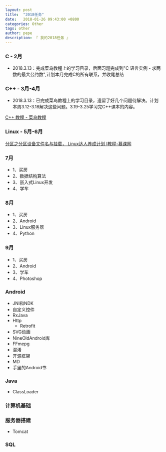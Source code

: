 ```yaml
---
layout: post
title:  "2018任务"
date:   2018-01-26 09:43:00 +0800
categories: Other
tags: other
author: pepe
description: 『 我的2018任务 』
---
```


### C - 2月

* 2018.3.13：完成菜鸟教程上的学习目录，后面习题完成到"C 语言实例 - 求两数的最大公约数",计划本月完成C的所有联系，并收尾总结

### C++ - 3月-4月

* 2018.3.13：已完成菜鸟教程上的学习目录，遗留了好几个问题待解决。计划本周3.12-3.18解决这些问题。3.19-3.25学习完C++课本的内容。

[C++ 教程 - 菜鸟教程](http://www.runoob.com/cplusplus/cpp-tutorial.html)

### Linux - 5月-6月

[分区之分区设备文件名与挂载， Linux达人养成计划 I教程-慕课网](https://www.imooc.com/video/3244)

### 7月

* 1、买房
* 2、数据结构算法
* 3、嵌入式Linux开发
* 4、学车

### 8月

* 1、买房
* 2、Android
* 3、Linux服务器
* 4、Python

### 9月

* 1、买房
* 2、Android
* 3、学车
* 4、Photoshop

### Android

* JNI和NDK
* 自定义控件
* RxJava
* Http
    * Retrofit
* SVG动画
* NineOldAndroid库
* FFmepg
* 混淆
* 开源框架
* MD
* 手里的Android书

### Java
* ClassLoader

### 计算机基础

### 服务器搭建
* Tomcat

### SQL









